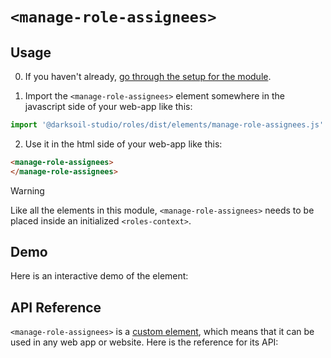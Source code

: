 # `<manage-role-assignees>`

## Usage

0. If you haven't already, [go through the setup for the module](/setup).

1. Import the `<manage-role-assignees>` element somewhere in the javascript side of your web-app like this:

```js
import '@darksoil-studio/roles/dist/elements/manage-role-assignees.js'
```

2. Use it in the html side of your web-app like this:

```html
<manage-role-assignees>
</manage-role-assignees>
```

> [!WARNING]
> Like all the elements in this module, `<manage-role-assignees>` needs to be placed inside an initialized `<roles-context>`.

## Demo

Here is an interactive demo of the element:

<element-demo>
</element-demo>



<script setup>
import { onMounted } from "vue";
import { ProfilesClient, ProfilesStore } from '@holochain-open-dev/profiles';
import { demoProfiles, ProfilesZomeMock } from '@holochain-open-dev/profiles/dist/mocks.js';
import { decodeHashFromBase64, encodeHashToBase64 } from '@holochain/client';
import { render } from "lit";
import { html, unsafeStatic } from "lit/static-html.js";

import { RolesZomeMock, sampleRoleClaim } from "../../ui/src/mocks.ts";
import { RolesStore } from "../../ui/src/roles-store.ts";
import { RolesClient } from "../../ui/src/roles-client.ts";

onMounted(async () => {
  // Elements need to be imported on the client side, not the SSR side
  // Reference: https://vitepress.dev/guide/ssr-compat#importing-in-mounted-hook
  await import('@api-viewer/docs/lib/api-docs.js');
  await import('@api-viewer/demo/lib/api-demo.js');
  await import('@holochain-open-dev/profiles/dist/elements/profiles-context.js');
  if (!customElements.get('roles-context')) await import('../../ui/src/elements/roles-context.ts');
  if (!customElements.get('manage-role-assignees')) await import('../../ui/src/elements/manage-role-assignees.ts');

  const profiles = await demoProfiles();

  const profilesMock = new ProfilesZomeMock(
    profiles,
    Array.from(profiles.keys())[0]
  );
  const profilesStore = new ProfilesStore(new ProfilesClient(profilesMock, "roles_test"));

  const mock = new RolesZomeMock();
  const client = new RolesClient(mock, "roles_test");

  const roleClaim = await sampleRoleClaim(client);

  const record = await mock.create_role_claim(roleClaim);

  const store = new RolesStore(client, {
    roles_config: [{
      role: 'editor',
      singular_name: 'editor',
      plural_name: 'editor',
      description: 'editor',
    }]
  });
  
  render(html`
    <profiles-context .store=${profilesStore}>
      <roles-context .store=${store}>
        <api-demo src="custom-elements.json" only="manage-role-assignees" exclude-knobs="store">
          <template data-element="manage-role-assignees" data-target="host">
            <manage-role-assignees ></manage-role-assignees>
          </template>
        </api-demo>
      </roles-context>
    </profiles-context>
  `, document.querySelector('element-demo'))
  })


</script>

## API Reference

`<manage-role-assignees>` is a [custom element](https://web.dev/articles/custom-elements-v1), which means that it can be used in any web app or website. Here is the reference for its API:

<api-docs src="custom-elements.json" only="manage-role-assignees">
</api-docs>
